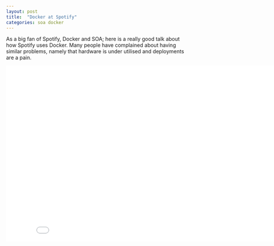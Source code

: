 ```yaml
---
layout: post
title:  "Docker at Spotify"
categories: soa docker
---
```


As a big fan of Spotify, Docker and SOA; here is a really good talk about how Spotify uses Docker. Many people have complained about having similar problems, namely that hardware is under utilised and deployments are a pain.

<iframe width="853" height="480" src="//www.youtube.com/embed/pts6F00GFuU" frameborder="0" allowfullscreen></iframe>